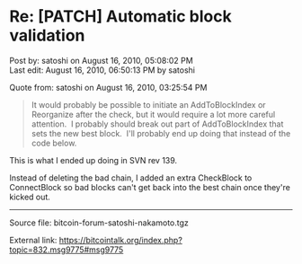 # Re: [PATCH] Automatic block validation

Post by: satoshi on August 16, 2010, 05:08:02 PM<br>
Last edit: August 16, 2010, 06:50:13 PM by satoshi

Quote from: satoshi on August 16, 2010, 03:25:54 PM

> It would probably be possible to initiate an AddToBlockIndex or Reorganize after the check, but it would require a lot more careful attention. &nbsp;I probably should break out part of AddToBlockIndex that sets the new best block. &nbsp;I'll probably end up doing that instead of the code below.

This is what I ended up doing in SVN rev 139.

Instead of deleting the bad chain, I added an extra CheckBlock to ConnectBlock so bad blocks can't get back into the best chain once they're kicked out.

---

Source file: bitcoin-forum-satoshi-nakamoto.tgz

External link: https://bitcointalk.org/index.php?topic=832.msg9775#msg9775
